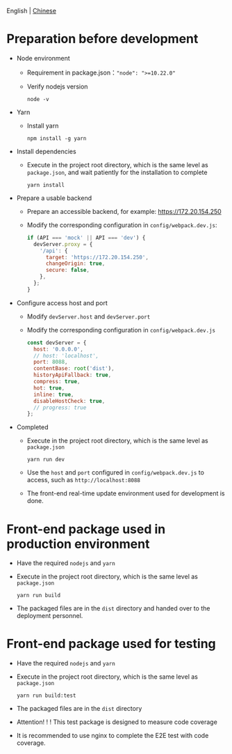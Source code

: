 English | [Chinese](../../zh/develop/1-ready-to-work.md)

# Preparation before development

- Node environment
  - Requirement in package.json：`"node": ">=10.22.0"`
  - Verify nodejs version

    ```shell
    node -v
    ```

- Yarn
  - Install yarn

    ```shell
    npm install -g yarn
    ```

- Install dependencies
  - Execute in the project root directory, which is the same level as `package.json`, and wait patiently for the installation to complete

    ```shell
    yarn install
    ```

- Prepare a usable backend
  - Prepare an accessible backend, for example: https://172.20.154.250
  - Modify the corresponding configuration in `config/webpack.dev.js`:

    ```javascript
    if (API === 'mock' || API === 'dev') {
      devServer.proxy = {
        '/api': {
          target: 'https://172.20.154.250',
          changeOrigin: true,
          secure: false,
        },
      };
    }
    ```

- Configure access host and port
  - Modify `devServer.host` and `devServer.port`
  - Modify the corresponding configuration in `config/webpack.dev.js`

    ```javascript
    const devServer = {
      host: '0.0.0.0',
      // host: 'localhost',
      port: 8088,
      contentBase: root('dist'),
      historyApiFallback: true,
      compress: true,
      hot: true,
      inline: true,
      disableHostCheck: true,
      // progress: true
    };
    ```

- Completed
  - Execute in the project root directory, which is the same level as `package.json`

    ```shell
    yarn run dev
    ```

  - Use the `host` and `port` configured in `config/webpack.dev.js` to access, such as `http://localhost:8088`
  - The front-end real-time update environment used for development is done.

# Front-end package used in production environment

- Have the required `nodejs` and `yarn`
- Execute in the project root directory, which is the same level as `package.json`

  ```shell
  yarn run build
  ```

- The packaged files are in the `dist` directory and handed over to the deployment personnel.

# Front-end package used for testing

- Have the required `nodejs` and `yarn`
- Execute in the project root directory, which is the same level as `package.json`

  ```shell
  yarn run build:test
  ```

- The packaged files are in the `dist` directory
- Attention! ! ! This test package is designed to measure code coverage
- It is recommended to use nginx to complete the E2E test with code coverage.
